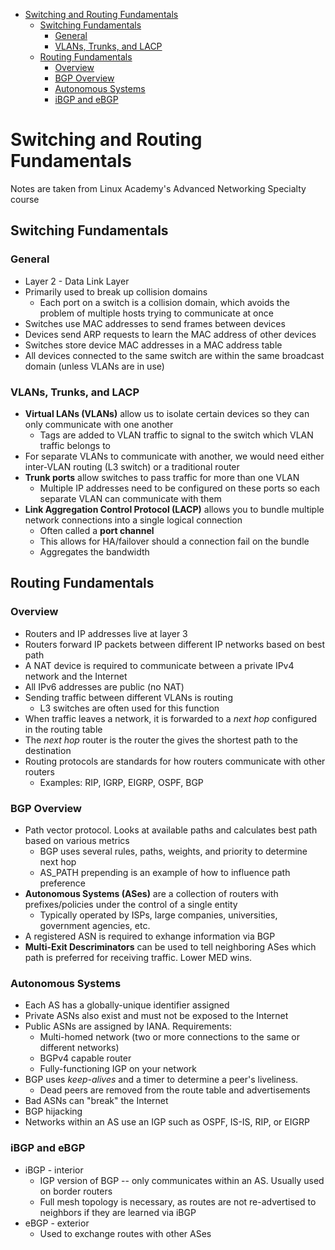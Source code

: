 - [Switching and Routing Fundamentals](#switching-and-routing-fundamentals)
  - [Switching Fundamentals](#switching-fundamentals)
    - [General](#general)
    - [VLANs, Trunks, and LACP](#vlans-trunks-and-lacp)
  - [Routing Fundamentals](#routing-fundamentals)
    - [Overview](#overview)
    - [BGP Overview](#bgp-overview)
    - [Autonomous Systems](#autonomous-systems)
    - [iBGP and eBGP](#ibgp-and-ebgp)

# Switching and Routing Fundamentals
Notes are taken from Linux Academy's Advanced Networking Specialty course

## Switching Fundamentals

### General
* Layer 2 - Data Link Layer
* Primarily used to break up collision domains
  * Each port on a switch is a collision domain, which avoids the problem of multiple hosts trying to communicate at once
* Switches use MAC addresses to send frames between devices
* Devices send ARP requests to learn the MAC address of other devices
* Switches store device MAC addresses in a MAC address table
* All devices connected to the same switch are within the same broadcast domain (unless VLANs are in use)

### VLANs, Trunks, and LACP
* **Virtual LANs (VLANs)** allow us to isolate certain devices so they can only communicate with one another
  * Tags are added to VLAN traffic to signal to the switch which VLAN traffic belongs to
* For separate VLANs to communicate with another, we would need either inter-VLAN routing (L3 switch) or a traditional router
* **Trunk ports** allow switches to pass traffic for more than one VLAN
  * Multiple IP addresses need to be configured on these ports so each separate VLAN can communicate with them
* **Link Aggregation Control Protocol (LACP)** allows you to bundle multiple network connections into a single logical connection
  * Often called a **port channel**
  * This allows for HA/failover should a connection fail on the bundle
  * Aggregates the bandwidth

## Routing Fundamentals

### Overview
* Routers and IP addresses live at layer 3
* Routers forward IP packets between different IP networks based on best path
* A NAT device is required to communicate between a private IPv4 network and the Internet
* All IPv6 addresses are public (no NAT)
* Sending traffic between different VLANs is routing
  * L3 switches are often used for this function
* When traffic leaves a network, it is forwarded to a *next hop* configured in the routing table
* The *next hop* router is the router the gives the shortest path to the destination
* Routing protocols are standards for how routers communicate with other routers
  * Examples: RIP, IGRP, EIGRP, OSPF, BGP

### BGP Overview
* Path vector protocol. Looks at available paths and calculates best path based on various metrics
  * BGP uses several rules, paths, weights, and priority to determine next hop
  * AS_PATH prepending is an example of how to influence path preference 
* **Autonomous Systems (ASes)** are a collection of routers with prefixes/policies under the control of a single entity
  * Typically operated by ISPs, large companies, universities, government agencies, etc. 
* A registered ASN is required to exhange information via BGP
* **Multi-Exit Descriminators** can be used to tell neighboring ASes which path is preferred for receiving traffic. Lower MED wins. 

### Autonomous Systems
* Each AS has a globally-unique identifier assigned
* Private ASNs also exist and must not be exposed to the Internet
* Public ASNs are assigned by IANA. Requirements:
  * Multi-homed network (two or more connections to the same or different networks)
  * BGPv4 capable router
  * Fully-functioning IGP on your network
* BGP uses *keep-alives* and a timer to determine a peer's liveliness. 
  * Dead peers are removed from the route table and advertisements 
* Bad ASNs can "break" the Internet
* BGP hijacking 
* Networks within an AS use an IGP such as OSPF, IS-IS, RIP, or EIGRP

### iBGP and eBGP
* iBGP - interior
  * IGP version of BGP -- only communicates within an AS. Usually used on border routers
  * Full mesh topology is necessary, as routes are not re-advertised to neighbors if they are learned via iBGP
* eBGP - exterior
  * Used to exchange routes with other ASes